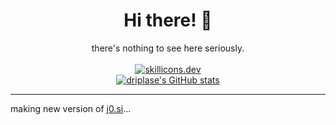 <h1 align="center">Hi there! 👋</h1>
<p align="center">
  there's nothing to see here seriously.<br><br>
  <a href="https://skillicons.dev"><img src="https://skillicons.dev/icons?i=js,html,css,nodejs,vue,nuxt,discordjs,figma,vscode" alt="skillicons.dev"></a><br>
  <a href="https://github.com/anuraghazra/github-readme-stats"><img src="https://github-readme-stats.vercel.app/api?username=driplase&theme=algolia&show_icons=true" alt="driplase's GitHub stats"></a>
</p>

<hr />

making new version of <a href="https://j0.si">j0.si</a>...
